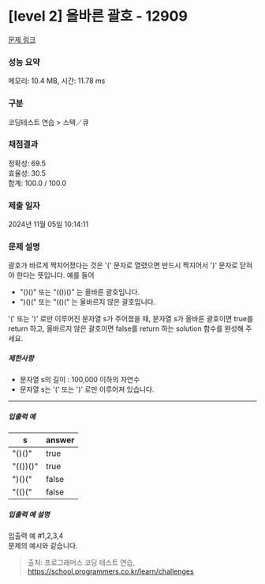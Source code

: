 # [level 2] 올바른 괄호 - 12909 

[문제 링크](https://school.programmers.co.kr/learn/courses/30/lessons/12909) 

### 성능 요약

메모리: 10.4 MB, 시간: 11.78 ms

### 구분

코딩테스트 연습 > 스택／큐

### 채점결과

정확성: 69.5<br/>효율성: 30.5<br/>합계: 100.0 / 100.0

### 제출 일자

2024년 11월 05일 10:14:11

### 문제 설명

<p>괄호가 바르게 짝지어졌다는 것은 '(' 문자로 열렸으면 반드시 짝지어서 ')' 문자로 닫혀야 한다는 뜻입니다. 예를 들어</p>

<ul>
<li>"()()" 또는 "(())()" 는 올바른 괄호입니다.</li>
<li>")()(" 또는 "(()(" 는 올바르지 않은 괄호입니다.</li>
</ul>

<p>'(' 또는 ')' 로만 이루어진 문자열 s가 주어졌을 때, 문자열 s가 올바른 괄호이면 true를 return 하고, 올바르지 않은 괄호이면 false를 return 하는 solution 함수를 완성해 주세요.</p>

<h5>제한사항</h5>

<ul>
<li>문자열 s의 길이 : 100,000 이하의 자연수</li>
<li>문자열 s는 '(' 또는 ')' 로만 이루어져 있습니다.</li>
</ul>

<hr>

<h5>입출력 예</h5>
<table class="table">
        <thead><tr>
<th>s</th>
<th>answer</th>
</tr>
</thead>
        <tbody><tr>
<td>"()()"</td>
<td>true</td>
</tr>
<tr>
<td>"(())()"</td>
<td>true</td>
</tr>
<tr>
<td>")()("</td>
<td>false</td>
</tr>
<tr>
<td>"(()("</td>
<td>false</td>
</tr>
</tbody>
      </table>
<h5>입출력 예 설명</h5>

<p>입출력 예 #1,2,3,4<br>
문제의 예시와 같습니다.</p>


> 출처: 프로그래머스 코딩 테스트 연습, https://school.programmers.co.kr/learn/challenges